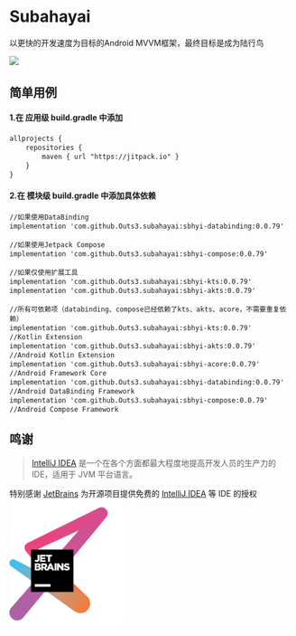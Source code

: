 # Subahayai

以更快的开发速度为目标的Android MVVM框架，最终目标是成为陆行鸟  
  
[![](https://jitpack.io/v/Outs3/subahayai.svg)](https://jitpack.io/#Outs3/subahayai)  
  
## 简单用例
#### 1.在 应用级 build.gradle 中添加
```
allprojects {  
    repositories {  
        maven { url "https://jitpack.io" }  
    }  
}
```

   
#### 2.在 模块级 build.gradle 中添加具体依赖
```
//如果使用DataBinding  
implementation 'com.github.Outs3.subahayai:sbhyi-databinding:0.0.79'
  
//如果使用Jetpack Compose  
implementation 'com.github.Outs3.subahayai:sbhyi-compose:0.0.79'
  
//如果仅使用扩展工具  
implementation 'com.github.Outs3.subahayai:sbhyi-kts:0.0.79'
implementation 'com.github.Outs3.subahayai:sbhyi-akts:0.0.79'
  
//所有可依赖项（databinding、compose已经依赖了kts、akts、acore，不需要重复依赖）  
implementation 'com.github.Outs3.subahayai:sbhyi-kts:0.0.79'			//Kotlin Extension
implementation 'com.github.Outs3.subahayai:sbhyi-akts:0.0.79'			//Android Kotlin Extension
implementation 'com.github.Outs3.subahayai:sbhyi-acore:0.0.79'			//Android Framework Core
implementation 'com.github.Outs3.subahayai:sbhyi-databinding:0.0.79'		//Android DataBinding Framework
implementation 'com.github.Outs3.subahayai:sbhyi-compose:0.0.79'			//Android Compose Framework
```

## 鸣谢

> [IntelliJ IDEA](https://zh.wikipedia.org/zh-hans/IntelliJ_IDEA) 是一个在各个方面都最大程度地提高开发人员的生产力的 IDE，适用于 JVM 平台语言。

特别感谢 [JetBrains](https://www.jetbrains.com/?from=Subahayai)
为开源项目提供免费的 [IntelliJ IDEA](https://www.jetbrains.com/idea/?from=Subahayai) 等 IDE 的授权  
[<img src=".github/jetbrains-variant-3.png" width="200"/>](https://www.jetbrains.com/?from=Subahayai)